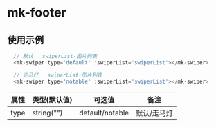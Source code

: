 # mk-footer

## 使用示例
```JavaScript
  // 默认   swiperList-图片列表
  <mk-swiper type='default' :swiperList='swiperList'></mk-swiper>

  // 走马灯   swiperList-图片列表
  <mk-swiper type='notable' :swiperList='swiperList'></mk-swiper>
```

| 属性           | 类型(默认值)     | 可选值           | 备注                |
| ------------- | ------------- | ----------       | ------------------  |
| type          | string("")    | default/notable  | 默认/走马灯           |
